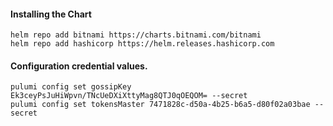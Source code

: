 #### Installing the Chart
```hcl
helm repo add bitnami https://charts.bitnami.com/bitnami
helm repo add hashicorp https://helm.releases.hashicorp.com
```

#### Configuration credential values.
```hcl
pulumi config set gossipKey Ek3ceyPsJuHiWpvn/TNcUeDXiXttyMag8QTJ0qOEQOM= --secret
pulumi config set tokensMaster 7471828c-d50a-4b25-b6a5-d80f02a03bae --secret
```